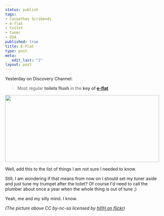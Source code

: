 ```yaml
--- 
status: publish
tags: 
- Cacoethes Scribendi
- e-flat
- toilet
- tuner
- USA
published: true
title: E-Flat
type: post
meta: 
  _edit_last: "2"
layout: post
---
```

Yesterday on Discovery Channel:

<blockquote>Most regular <strong>toilets flush</strong> in the <strong>key of <a href="http://en.wikipedia.org/wiki/E%E2%99%AD_(musical_note)">e-flat</a></strong>.</blockquote>

<img src="http://fredericiana.com/wp-content/uploads/2008/07/gentlemen.jpg" alt="" title="Gentlemen" width="500" height="217" class="aligncenter size-full wp-image-1321" />

Well, add this to the list of things I am not sure I needed to know.

Still, I am wondering if that means from now on I should set my tuner aside and just tune my trumpet after the toilet? Of course I'd need to call the plumber about once a year when the whole thing is out of tune ;)

Yeah, me and my silly mind. I know.

<em>(The picture above CC by-nc-sa licensed by <a href="http://flickr.com/photos/sugar/46360286/in/photostream">hll!H on flickr</a>) </em>
